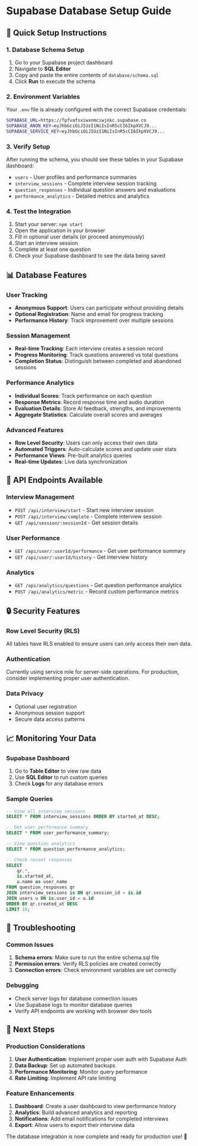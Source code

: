 # Supabase Database Setup Guide

## 🚀 Quick Setup Instructions

### 1. Database Schema Setup
1. Go to your Supabase project dashboard
2. Navigate to **SQL Editor**
3. Copy and paste the entire contents of `database/schema.sql`
4. Click **Run** to execute the schema

### 2. Environment Variables
Your `.env` file is already configured with the correct Supabase credentials:
```bash
SUPABASE_URL=https://fpfvafsxiwxnmciwjnkc.supabase.co
SUPABASE_ANON_KEY=eyJhbGciOiJIUzI1NiIsInR5cCI6IkpXVCJ9...
SUPABASE_SERVICE_KEY=eyJhbGciOiJIUzI1NiIsInR5cCI6IkpXVCJ9...
```

### 3. Verify Setup
After running the schema, you should see these tables in your Supabase dashboard:
- `users` - User profiles and performance summaries
- `interview_sessions` - Complete interview session tracking
- `question_responses` - Individual question answers and evaluations
- `performance_analytics` - Detailed metrics and analytics

### 4. Test the Integration
1. Start your server: `npm start`
2. Open the application in your browser
3. Fill in optional user details (or proceed anonymously)
4. Start an interview session
5. Complete at least one question
6. Check your Supabase dashboard to see the data being saved

## 📊 Database Features

### User Tracking
- **Anonymous Support**: Users can participate without providing details
- **Optional Registration**: Name and email for progress tracking
- **Performance History**: Track improvement over multiple sessions

### Session Management
- **Real-time Tracking**: Each interview creates a session record
- **Progress Monitoring**: Track questions answered vs total questions
- **Completion Status**: Distinguish between completed and abandoned sessions

### Performance Analytics
- **Individual Scores**: Track performance on each question
- **Response Metrics**: Record response time and audio duration
- **Evaluation Details**: Store AI feedback, strengths, and improvements
- **Aggregate Statistics**: Calculate overall scores and averages

### Advanced Features
- **Row Level Security**: Users can only access their own data
- **Automated Triggers**: Auto-calculate scores and update user stats
- **Performance Views**: Pre-built analytics queries
- **Real-time Updates**: Live data synchronization

## 🔧 API Endpoints Available

### Interview Management
- `POST /api/interview/start` - Start new interview session
- `POST /api/interview/complete` - Complete interview session
- `GET /api/session/:sessionId` - Get session details

### User Performance
- `GET /api/user/:userId/performance` - Get user performance summary
- `GET /api/user/:userId/history` - Get interview history

### Analytics
- `GET /api/analytics/questions` - Get question performance analytics
- `POST /api/analytics/metric` - Record custom performance metrics

## 🔒 Security Features

### Row Level Security (RLS)
All tables have RLS enabled to ensure users can only access their own data.

### Authentication
Currently using service role for server-side operations. For production, consider implementing proper user authentication.

### Data Privacy
- Optional user registration
- Anonymous session support
- Secure data access patterns

## 📈 Monitoring Your Data

### Supabase Dashboard
1. Go to **Table Editor** to view raw data
2. Use **SQL Editor** to run custom queries
3. Check **Logs** for any database errors

### Sample Queries
```sql
-- View all interview sessions
SELECT * FROM interview_sessions ORDER BY started_at DESC;

-- Get user performance summary
SELECT * FROM user_performance_summary;

-- View question analytics
SELECT * FROM question_performance_analytics;

-- Check recent responses
SELECT 
    qr.*,
    is.started_at,
    u.name as user_name
FROM question_responses qr
JOIN interview_sessions is ON qr.session_id = is.id
JOIN users u ON is.user_id = u.id
ORDER BY qr.created_at DESC
LIMIT 10;
```

## 🚨 Troubleshooting

### Common Issues
1. **Schema errors**: Make sure to run the entire schema.sql file
2. **Permission errors**: Verify RLS policies are created correctly
3. **Connection errors**: Check environment variables are set correctly

### Debugging
- Check server logs for database connection issues
- Use Supabase logs to monitor database queries
- Verify API endpoints are working with browser dev tools

## 🎯 Next Steps

### Production Considerations
1. **User Authentication**: Implement proper user auth with Supabase Auth
2. **Data Backup**: Set up automated backups
3. **Performance Monitoring**: Monitor query performance
4. **Rate Limiting**: Implement API rate limiting

### Feature Enhancements
1. **Dashboard**: Create a user dashboard to view performance history
2. **Analytics**: Build advanced analytics and reporting
3. **Notifications**: Add email notifications for completed interviews
4. **Export**: Allow users to export their interview data

The database integration is now complete and ready for production use! 🎉